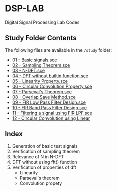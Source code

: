 # DSP-LAB
Digital Signal Processing Lab Codes

## Study Folder Contents

The following files are available in the `/study` folder:

- [01 - Basic signals.sce](./study/01%20-%20Basic%20signals.sce)
- [02 - Sampling Theorem.sce](./study/02%20-%20Sampling%20Theorem.sce)
- [03 - N-DFT.sce](./study/03%20-%20N-DFT.sce)
- [04 - DFT without builtin function.sce](./study/04%20-%20DFT%20without%20builtin%20function.sce)
- [05 - Linearity Property.sce](./study/05%20-%20Linearity%20Property.sce)
- [06 - Circular Convolution Property.sce](./study/06%20-%20Circular%20Convolution%20Property.sce)
- [07 - Parseval's Theorem.sce](./study/07%20-%20Parseval's%20Theorem.sce)
- [08 - Overlap Save Method.sce](./study/08%20-%20Overlap%20Save%20Method.sce)
- [09 - FIR Low Pass Filter Design.sce](./study/09%20-%20FIR%20Low%20Pass%20Filter%20Design.sce)
- [10 - FIR Band Pass Filter Design.sce](./study/10%20-%20FIR%20Band%20Pass%20Filter%20Design.sce)
- [11 - Filtering a signal using FIR LPF.sce](./study/11%20-%20Filtering%20a%20signal%20using%20FIR%20LPF.sce)
- [12 - Circular Convolution using Linear](./study/12%20-%20Circular%20Convolution%20using%20Linear.sce)


## Index
1. Generation of basic test signals
2. Verification of sampling theorem
3. Relevance of N in N-DFT
4. DFT without using fft() function
5. Verification of properties of dft
    - Linearity
    - Parseval's theorem
    - Convolution propety
